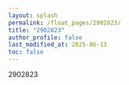 ```yaml
---
layout: splash
permalink: /float_pages/2902823/
title: "2902823"
author_profile: false
last_modified_at: 2025-06-13
toc: false
---
```

 
2902823
